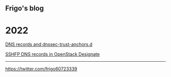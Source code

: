 Frigo's blog
------------

# 2022

[DNS records and dnssec-trust-anchors.d](/dnssecanchors.md)

[SSHFP DNS records in OpenStack Designate](/sshfp.md)


----
https://twitter.com/frigo60723339
